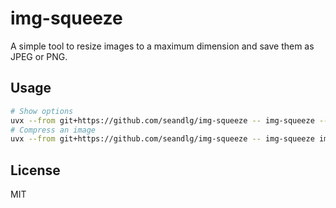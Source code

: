# img-squeeze

A simple tool to resize images to a maximum dimension and save them as JPEG or PNG.

## Usage

```bash
# Show options
uvx --from git+https://github.com/seandlg/img-squeeze -- img-squeeze --help
# Compress an image
uvx --from git+https://github.com/seandlg/img-squeeze -- img-squeeze img.jpg
```

## License

MIT